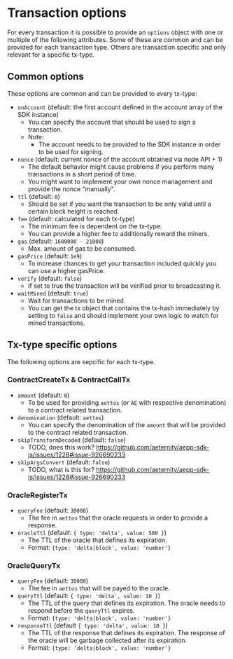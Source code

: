 # Transaction options
For every transaction it is possible to provide an `options` object with one or multiple of the following attributes.
Some of these are common and can be provided for each transaction type. Others are transaction specific and only relevant for a specific tx-type.

## Common options
These options are common and can be provided to every tx-type:

- `onAccount` (default: the first account defined in the account array of the SDK instance)
    - You can specify the account that should be used to sign a transaction.
    - Note:
        - The account needs to be provided to the SDK instance in order to be used for signing.
- `nonce` (default: current nonce of the account obtained via node API + 1)
    - The default behavior might cause problems if you perform many transactions in a short period of time.
    - You might want to implement your own nonce management and provide the nonce "manually".
- `ttl` (default: `0`)
    - Should be set if you want the transaction to be only valid until a certain block height is reached.
- `fee` (default: calculated for each tx-type)
    - The minimum fee is dependent on the tx-type.
    - You can provide a higher fee to additionally reward the miners.
- `gas` (default: `1600000 - 21000`)
    - Max. amount of gas to be consumed.
- `gasPrice` (default: `1e9`)
    - To increase chances to get your transaction included quickly you can use a higher gasPrice.
- `verify` (default: `false`)
    - If set to true the transaction will be verified prior to broadcasting it.
- `waitMined` (default: `true`)
    - Wait for transactions to be mined.
    - You can get the tx object that contains the tx-hash immediately by setting to `false` and should implement your own logic to watch for mined transactions.

## Tx-type specific options
The following options are sepcific for each tx-type.

### ContractCreateTx & ContractCallTx
- `amount` (default: `0`)
    - To be used for providing `aettos` (or `AE` with respective denomination) to a contract related transaction.
- `denomination` (default: `aettos`)
    - You can specify the denomination of the `amount` that will be provided to the contract related transaction.
- `skipTransformDecoded` (default: `false`)
    - TODO, does this work? https://github.com/aeternity/aepp-sdk-js/issues/1228#issue-926690233
- `skipArgsConvert` (default: `false`)
    - TODO, what is this for? https://github.com/aeternity/aepp-sdk-js/issues/1228#issue-926690233

### OracleRegisterTx
- `queryFee` (default: `30000`)
    - The fee in `aettos` that the oracle requests in order to provide a response.
- `oracleTtl` (default: `{ type: 'delta', value: 500 }`)
    - The TTL of the oracle that defines its expiration.
    - Format: `{type: 'delta|block', value: 'number'}`

### OracleQueryTx
- `queryFee` (default: `30000`)
    - The fee in `aettos` that will be payed to the oracle.
- `queryTtl` (default: `{ type: 'delta', value: 10 }`)
    - The TTL of the query that defines its expiration. The oracle needs to respond before the `queryTtl` expires.
    - Format: `{type: 'delta|block', value: 'number'}`
- `responseTtl` (default `{ type: 'delta', value: 10 }`)
    - The TTL of the response that defines its expiration. The response of the oracle will be garbage collected after its expiration.
    - Format: `{type: 'delta|block', value: 'number'}`